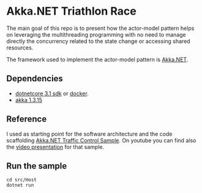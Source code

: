 # Akka.NET Triathlon Race
The main goal of this repo is to present how the actor-model pattern helps on leveraging the multithreading programming with no need to manage directly the concurrency related to the state change or accessing shared resources.

The framework used to implement the actor-model pattern is [Akka.NET](http://getakka.net).

## Dependencies
- [dotnetcore 3.1 sdk](https://dotnet.microsoft.com/download/dotnet-core/3.1) or [docker](https://www.docker.com/get-started). 
- [akka 1.3.15](https://www.nuget.org/packages/Akka/1.3.15)

## Reference
I used as starting point for the software architecture and the code scaffolding [Akka.NET Traffic Control Sample](https://github.com/EdwinVW/akka-net-traffic-control). On youtube you can find also the [video presentation](https://www.youtube.com/watch?v=6jh6veNLHtk&list=PL0I4QCivrTJBzFi4wEDZJPl13uuFnIK8o&index=38&t=0s) for that sample.

## Run the sample
```
cd src/Host
dotnet run
```
